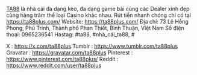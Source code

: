 [TA88](https://ta88plus.com/) là nhà cái đa dạng kèo, đa dạng game bài cùng các Dealer xinh đẹp cùng hàng trăm thể loại Casino khác nhau. Rút tiền nhanh chóng chỉ có tại https://ta88plus.com/
Website: https://ta88plus.com/
Địa chỉ: 73 Lê Hồng Phong, Phú Trinh, Thành phố Phan Thiết, Bình Thuận, Việt Nam
Số điện thoại: 0965236541
Hastag: #ta88, #nhà_cái_ta88, #


X : https://x.com/ta88plus
Tumblr : https://www.tumblr.com/ta88plus
Gravatar : https://gravatar.com/ta88plus
Pinterest : https://www.pinterest.com/ta88plus/
Reddit : https://www.reddit.com/user/ta88plus

